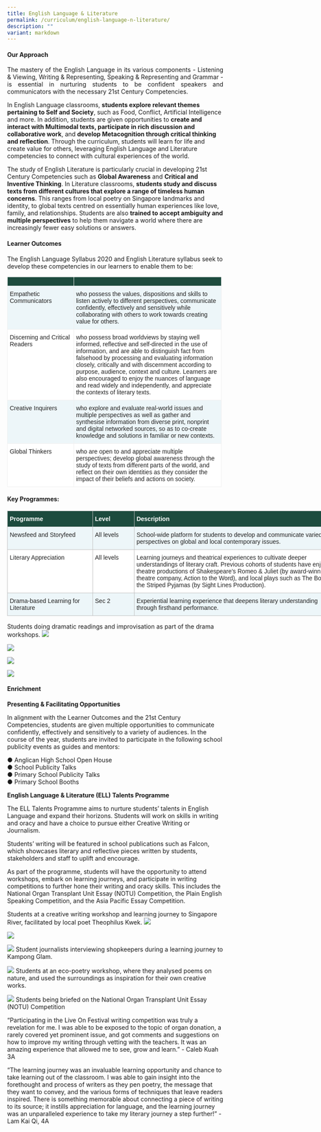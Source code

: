 ```yaml
---
title: English Language & Literature
permalink: /curriculum/english-language-n-literature/
description: ""
variant: markdown
---
```

#### Our Approach 
<p align="justify">
The mastery of the English Language in its various components - Listening &amp; Viewing, Writing &amp; Representing, Speaking &amp; Representing and Grammar - is essential in nurturing students to be confident speakers and communicators with the necessary 21st Century Competencies. 

In English Language classrooms, **students explore relevant themes pertaining to Self and Society**, such as Food, Conflict, Artificial Intelligence and more. In addition, students are given opportunities to **create and interact with Multimodal texts, participate in rich discussion and collaborative work**, and **develop Metacognition through critical thinking and reflection**. Through the curriculum, students will learn for life and create value for others, leveraging English Language and Literature competencies to connect with cultural experiences of the world. 

The study of English Literature is particularly crucial in developing 21st Century Competencies such as **Global Awareness** and **Critical and Inventive Thinking**. In Literature classrooms, **students study and discuss texts from different cultures that explore a range of timeless human concerns**. This ranges from local poetry on Singapore landmarks and identity, to global texts centred on essentially human experiences like love, family, and relationships. Students are also **trained to accept ambiguity and multiple perspectives** to help them navigate a world where there are increasingly fewer easy solutions or answers.
</p>

#### Learner Outcomes 
The English Language Syllabus 2020 and English Literature syllabus seek to develop these competencies in our learners to enable them to be:

<table class="tg" style="border-collapse:collapse;border-spacing:0;table-layout: fixed; width: 500px"><colgroup><col style="width: 184px"><col style="width: 500px"></colgroup><thead><tr><th style="background-color:#1d4b3e;border-color:#efefef;border-style:solid;border-width:1px;color:#FFF;font-family:Arial, sans-serif;font-size:14px;font-weight:bold;overflow:hidden;padding:10px 5px;text-align:left;vertical-align:top;word-break:normal"><span style="font-weight:bold;color:#FFF;background-color:#1d4b3e"></span></th><th style="background-color:#1d4b3e;border-color:#efefef;border-style:solid;border-width:1px;color:#FFF;font-family:Arial, sans-serif;font-size:14px;font-weight:bold;overflow:hidden;padding:10px 5px;text-align:left;vertical-align:top;word-break:normal"><span style="font-weight:bold;color:#FFF;background-color:#1d4b3e"></span></th></tr></thead><tbody>
	<tr><td style="background-color:#EDF6F9;border-color:#efefef;border-style:solid;border-width:1px;color:#222;font-family:Arial, sans-serif;font-size:14px;overflow:hidden;padding:10px 5px;text-align:left;vertical-align:top;word-break:normal"><span style="color:#222;background-color:#EDF6F9">Empathetic Communicators</span></td><td style="background-color:#EDF6F9;border-color:#efefef;border-style:solid;border-width:1px;color:#222;font-family:Arial, sans-serif;font-size:14px;overflow:hidden;padding:10px 5px;text-align:left;vertical-align:top;word-break:normal"><span style="color:#222;background-color:#EDF6F9">who possess the values, dispositions and skills to listen actively to different perspectives, communicate confidently, effectively and sensitively while collaborating with others to work towards creating value for others.</span><br></td></tr>
	<tr><td style="background-color:#FFF;border-color:#efefef;border-style:solid;border-width:1px;color:#222;font-family:Arial, sans-serif;font-size:14px;overflow:hidden;padding:10px 5px;text-align:left;vertical-align:top;word-break:normal"><span style="color:#222;background-color:#FFF">Discerning and Critical Readers</span><br></td><td style="background-color:#FFF;border-color:#efefef;border-style:solid;border-width:1px;color:#222;font-family:Arial, sans-serif;font-size:14px;overflow:hidden;padding:10px 5px;text-align:left;vertical-align:top;word-break:normal"><span style="color:#222;background-color:#FFF">who possess broad worldviews by staying well informed, reflective and self-directed in the use of information, and are able to distinguish fact from falsehood by processing and evaluating information closely, critically and with discernment according to purpose, audience, context and culture. Learners are also encouraged to enjoy the nuances of language and read widely and independently, and appreciate the contexts of literary texts.</span></td></tr>
	<tr><td style="background-color:#EDF6F9;border-color:#efefef;border-style:solid;border-width:1px;color:#222;font-family:Arial, sans-serif;font-size:14px;overflow:hidden;padding:10px 5px;text-align:left;vertical-align:top;word-break:normal"><span style="color:#222;background-color:#EDF6F9">Creative Inquirers </span></td><td style="background-color:#EDF6F9;border-color:#efefef;border-style:solid;border-width:1px;color:#222;font-family:Arial, sans-serif;font-size:14px;overflow:hidden;padding:10px 5px;text-align:left;vertical-align:top;word-break:normal"><span style="color:#222;background-color:#EDF6F9">who explore and evaluate real-world issues and multiple perspectives as well as gather and synthesise information from diverse print, nonprint and digital networked sources, so as to co-create knowledge and solutions in familiar or new contexts.</span><br></td></tr>
	<tr><td style="background-color:#FFF;border-color:#efefef;border-style:solid;border-width:1px;color:#222;font-family:Arial, sans-serif;font-size:14px;overflow:hidden;padding:10px 5px;text-align:left;vertical-align:top;word-break:normal"><span style="color:#222;background-color:#FFF">Global Thinkers</span><br></td><td style="background-color:#FFF;border-color:#efefef;border-style:solid;border-width:1px;color:#222;font-family:Arial, sans-serif;font-size:14px;overflow:hidden;padding:10px 5px;text-align:left;vertical-align:top;word-break:normal"><span style="color:#222;background-color:#FFF">who are open to and appreciate multiple perspectives; develop global awareness through the study of texts from different parts of the world, and reflect on their own identities as they consider the impact of their beliefs and actions on society.</span></td></tr>
	</tbody></table>

#### Key Programmes:
<table class="tg" style="border-collapse:collapse;border-spacing:0;table-layout: fixed; width: 780px"><colgroup><col style="width: 199px"><col style="width: 97px"><col style="width: 484px"></colgroup><thead><tr><th style="background-color:#1d4b3e;border-color:#c0c0c0;border-style:solid;border-width:1px;color:#FFF;font-family:Arial, sans-serif;font-size:14px;font-weight:bold;overflow:hidden;padding:10px 5px;text-align:left;vertical-align:top;word-break:normal"><span style="font-weight:bold;color:#FFF;background-color:#1d4b3e">Programme</span></th><th style="background-color:#1d4b3e;border-color:#c0c0c0;border-style:solid;border-width:1px;color:#FFF;font-family:Arial, sans-serif;font-size:14px;font-weight:bold;overflow:hidden;padding:10px 5px;text-align:left;vertical-align:top;word-break:normal"><span style="font-weight:bold;color:#FFF;background-color:#1d4b3e">Level</span></th><th style="background-color:#1d4b3e;border-color:#c0c0c0;border-style:solid;border-width:1px;color:#FFF;font-family:Arial, sans-serif;font-size:14px;font-weight:bold;overflow:hidden;padding:10px 5px;text-align:left;vertical-align:top;word-break:normal"><span style="font-weight:bold;color:#FFF;background-color:#1d4b3e">Description</span></th></tr></thead><tbody><tr><td style="background-color:#EDF6F9;border-color:#c0c0c0;border-style:solid;border-width:1px;color:#222;font-family:Arial, sans-serif;font-size:14px;overflow:hidden;padding:10px 5px;text-align:left;vertical-align:top;word-break:normal"><span style="color:#222;background-color:#EDF6F9">Newsfeed and Storyfeed</span><br></td><td style="background-color:#EDF6F9;border-color:#c0c0c0;border-style:solid;border-width:1px;color:#222;font-family:Arial, sans-serif;font-size:14px;overflow:hidden;padding:10px 5px;text-align:left;vertical-align:top;word-break:normal"><span style="color:#222;background-color:#EDF6F9">All levels</span></td><td style="background-color:#EDF6F9;border-color:#c0c0c0;border-style:solid;border-width:1px;color:#222;font-family:Arial, sans-serif;font-size:14px;overflow:hidden;padding:10px 5px;text-align:left;vertical-align:top;word-break:normal"><span style="color:#222;background-color:#EDF6F9">School-wide platform for students to develop and communicate varied perspectives on global and local contemporary issues.</span><br></td></tr><tr><td style="background-color:#FFF;border-color:#c0c0c0;border-style:solid;border-width:1px;color:#222;font-family:Arial, sans-serif;font-size:14px;overflow:hidden;padding:10px 5px;text-align:left;vertical-align:top;word-break:normal"><span style="color:#222;background-color:#FFF">Literary Appreciation</span><br></td><td style="background-color:#FFF;border-color:#c0c0c0;border-style:solid;border-width:1px;color:#222;font-family:Arial, sans-serif;font-size:14px;overflow:hidden;padding:10px 5px;text-align:left;vertical-align:top;word-break:normal"><span style="color:#222;background-color:#FFF">All levels</span></td><td style="background-color:#FFF;border-color:#c0c0c0;border-style:solid;border-width:1px;color:#222;font-family:Arial, sans-serif;font-size:14px;overflow:hidden;padding:10px 5px;text-align:left;vertical-align:top;word-break:normal"><span style="color:#222;background-color:#FFF">Learning journeys and theatrical experiences to cultivate deeper understandings of literary craft. Previous cohorts of students have enjoyed theatre productions of Shakespeare’s Romeo &amp; Juliet (by award-winning UK theatre company, Action to the Word), and local plays such as The Boy in the Striped Pyjamas (by Sight Lines Production).</span><br></td></tr><tr><td style="background-color:#EDF6F9;border-color:#c0c0c0;border-style:solid;border-width:1px;color:#222;font-family:Arial, sans-serif;font-size:14px;overflow:hidden;padding:10px 5px;text-align:left;vertical-align:top;word-break:normal"><span style="color:#222;background-color:#EDF6F9">Drama-based Learning for Literature</span></td><td style="background-color:#EDF6F9;border-color:#c0c0c0;border-style:solid;border-width:1px;color:#222;font-family:Arial, sans-serif;font-size:14px;overflow:hidden;padding:10px 5px;text-align:left;vertical-align:top;word-break:normal"><span style="color:#222;background-color:#EDF6F9">Sec 2 </span></td><td style="background-color:#EDF6F9;border-color:#c0c0c0;border-style:solid;border-width:1px;color:#222;font-family:Arial, sans-serif;font-size:14px;overflow:hidden;padding:10px 5px;text-align:left;vertical-align:top;word-break:normal"><span style="color:#222;background-color:#EDF6F9">Experiential learning experience that deepens literary understanding through firsthand performance.</span></td></tr></tbody></table>

Students doing dramatic readings and improvisation as part of the drama workshops.
![](/images/Curriculum/EL/2024_EL_01.jpg)

![](/images/Curriculum/EL/2024_EL_02.jpg)

![](/images/Curriculum/EL/2024_EL_03.jpg)

![](/images/Curriculum/EL/2024_EL_04.jpg)


#### Enrichment
**Presenting &amp; Facilitating Opportunities**

In alignment with the Learner Outcomes and the 21st Century Competencies, students are given multiple opportunities to communicate confidently, effectively and sensitively to a variety of audiences. In the course of the year, students are invited to participate in the following school publicity events as guides and mentors: 

●	Anglican High School Open House<br>
●	School Publicity Talks<br>
●	Primary School Publicity Talks<br>
●	Primary School Booths<br>

**English Language &amp; Literature (ELL) Talents Programme**

The ELL Talents Programme aims to nurture students’ talents in English Language and expand their horizons. Students will work on skills in writing and oracy and have a choice to pursue either Creative Writing or Journalism. 

Students’ writing will be featured in school publications such as Falcon, which showcases literary and reflective pieces written by students, stakeholders and staff to uplift and encourage.

As part of the programme, students will have the opportunity to attend workshops, embark on learning journeys, and participate in writing competitions to further hone their writing and oracy skills. This includes the National Organ Transplant Unit Essay (NOTU) Competition, the Plain English Speaking Competition, and the Asia Pacific Essay Competition. 

Students at a creative writing workshop and learning journey to Singapore River, facilitated by local poet Theophilus Kwek.
![](/images/Curriculum/EL/2024_EL_05.jpg)

![](/images/Curriculum/EL/2024_EL_06.jpg)

![](/images/Curriculum/EL/2024_EL_07.jpg)
Student journalists interviewing shopkeepers during a learning journey to Kampong Glam.

![](/images/Curriculum/EL/2024_EL_08.jpg)
Students at an eco-poetry workshop, where they analysed poems on nature, and used the surroundings as inspiration for their own creative works.

![](/images/Curriculum/EL/2024_EL_09.jpg)
Students being briefed on the National Organ Transplant Unit Essay (NOTU) Competition

“Participating in the Live On Festival writing competition was truly a revelation for me. I was able to be exposed to the topic of organ donation, a rarely covered yet prominent issue, and got comments and suggestions on how to improve my writing through vetting with the teachers. It was an amazing experience that allowed me to see, grow and learn.” - Caleb Kuah 3A

“The learning journey was an invaluable learning opportunity and chance to take learning out of the classroom. I was able to gain insight into the forethought and process of writers as they pen poetry, the message that they want to convey, and the various forms of techniques that leave readers inspired. There is something memorable about connecting a piece of writing to its source; it instills appreciation for language, and the learning journey was an unparalleled experience to take my literary journey a step further!” - Lam Kai Qi, 4A
